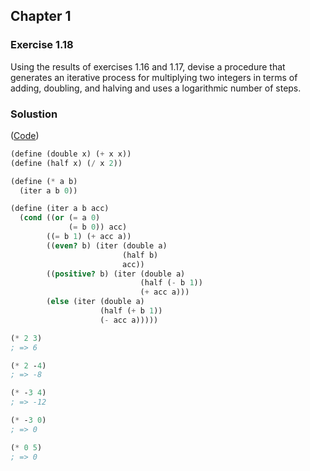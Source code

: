 ## Chapter 1

### Exercise 1.18

Using the results of exercises 1.16 and 1.17, devise a procedure that generates an iterative process for multiplying two integers in terms of adding, doubling, and halving and uses a logarithmic number of steps.

### Solustion

([Code](../../src/Chapter%201/Exercise%201.18.scm))

```scheme
(define (double x) (+ x x))
(define (half x) (/ x 2))

(define (* a b)
  (iter a b 0))

(define (iter a b acc)
  (cond ((or (= a 0)
             (= b 0)) acc)
        ((= b 1) (+ acc a))
        ((even? b) (iter (double a)
                         (half b)
                         acc))
        ((positive? b) (iter (double a)
                             (half (- b 1))
                             (+ acc a)))
        (else (iter (double a)
                    (half (+ b 1))
                    (- acc a)))))

(* 2 3)
; => 6

(* 2 -4)
; => -8

(* -3 4)
; => -12

(* -3 0)
; => 0

(* 0 5)
; => 0
```


